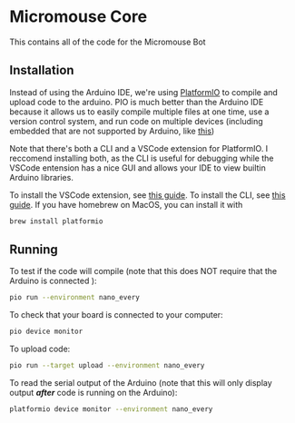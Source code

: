 # Micromouse Core
This contains all of the code for the Micromouse Bot

## Installation
Instead of using the Arduino IDE, we're using [PlatformIO](https://docs.platformio.org/en/latest/core/index.html) to compile and upload code to the arduino. PIO is much better than the Arduino IDE because it allows us to easily compile multiple files at one time, use a version control system, and run code on multiple devices (including embedded that are not supported by Arduino, like [this](https://www.digikey.com/en/products/detail/stmicroelectronics/STM32F103R8T6TR/2035367))

Note that there's both a CLI and a VSCode extension for PlatformIO. I reccomend installing both, as the CLI is useful for debugging while the VSCode entension has a nice GUI and allows your IDE to view builtin Arduino libraries.

To install the VSCode extension, see [this guide](https://platformio.org/install/ide?install=vscode). To install the CLI, see [this guide](https://docs.platformio.org/en/latest/core/installation/methods/installer-script.html). If you have homebrew on MacOS, you can install it with 
```bash
brew install platformio
```

## Running
To test if the code will compile (note that this does NOT require that the Arduino is connected ):

```bash
pio run --environment nano_every
```

To check that your board is connected to your computer:

```bash
pio device monitor
```

To upload code:

```bash
pio run --target upload --environment nano_every
```

To read the serial output of the Arduino (note that this will only display output ***after*** code is running on the Arduino):
```bash
platformio device monitor --environment nano_every
```
